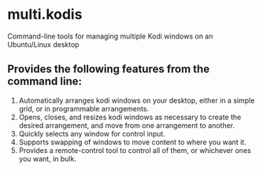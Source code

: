 # multi.kodis
Command-line tools for managing multiple Kodi windows on an Ubuntu/Linux desktop

## Provides the following features from the command line:

1. Automatically arranges kodi windows on your desktop, either in a simple grid, or in programmable arrangements.
2. Opens, closes, and resizes kodi windows as necessary to create the desired arrangement, and move from one arrangement to another.
3. Quickly selects any window for control input.
4. Supports swapping of windows to move content to where you want it.
5. Provides a remote-control tool to control all of them, or whichever ones you want, in bulk.

